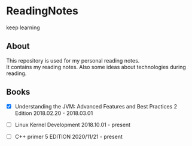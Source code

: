 # ReadingNotes
keep learning

## About

This repository is used for my personal reading notes.  
It contains my reading notes. Also some ideas about technologies during reading.  

## Books

- [x] Understanding the JVM: Advanced Features and Best Practices 2 Edition 2018.02.20 - 2018.03.01  

- [ ] Linux Kernel Development 2018.10.01 - present 

- [ ] C++ primer 5 EDITION 2020/11/21 - present
